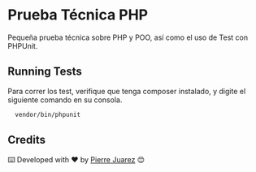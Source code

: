 
# Prueba Técnica PHP

Pequeña prueba técnica sobre PHP y POO, así como el uso de Test con PHPUnit.

## Running Tests

Para correr los test, verifique que tenga composer instalado, y digite el siguiente comando en su consola.

```bash
  vendor/bin/phpunit
```


## Credits

⌨️ Developed with ♥️ by [Pierre Juarez](https://www.linkedin.com/in/pierre-juarez/) 😊